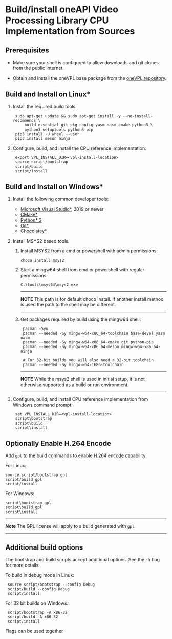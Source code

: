 # Build/install oneAPI Video Processing Library CPU Implementation from Sources

## Prerequisites

- Make sure your shell is configured to allow downloads and git clones from the
  public Internet.

- Obtain and install the oneVPL base package from the
[oneVPL repository](https://github.com/oneapi-src/oneVPL).

## Build and Install on Linux*

1. Install the required build tools:

        sudo apt-get update && sudo apt-get install -y --no-install-recommends \
            build-essential git pkg-config yasm nasm cmake python3 \
            python3-setuptools python3-pip
        pip3 install -U wheel --user
        pip3 install meson ninja

2. Configure, build, and install the CPU reference implementation:

        export VPL_INSTALL_DIR=<vpl-install-location>
        source script/bootstrap
        script/build
        script/install

## Build and Install on Windows*

1. Install the following common developer tools:

    - [Microsoft Visual Studio*](https://visualstudio.microsoft.com/), 2019 or newer
    - [CMake*](https://cmake.org/)
    - [Python* 3](https://www.python.org/)
    - [Git*](https://git-scm.com/)
    - [Chocolatey*](http://chocolatey.org)

2. Install MSYS2 based tools.

    1. Install MSYS2 from a cmd or powershell with admin permissions:

        ```
        choco install msys2
        ```

    2. Start a mingw64 shell from cmd or powershell with regular permissions:

        ```
        C:\tools\msys64\msys2.exe
        ```

        ---

        **NOTE** This path is for default choco install. If another install method is
        used the path to the shell may be different.

        ---

    3. Get packages required by build using the mingw64 shell:

            pacman -Syu
            pacman --needed -Sy mingw-w64-x86_64-toolchain base-devel yasm nasm
            pacman --needed -Sy mingw-w64-x86_64-cmake git python-pip
            pacman --needed -Sy mingw-w64-x86_64-meson mingw-w64-x86_64-ninja

            # For 32-bit builds you will also need a 32-bit toolchain
            pacman --needed -Sy mingw-w64-i686-toolchain
        ---

        **NOTE** While the msys2 shell is used in initial setup, it is not otherwise
        supported as a build or run environment.

        ---

3. Configure, build, and install CPU reference implementation from Windows command prompt:

        set VPL_INSTALL_DIR=<vpl-install-location>
        script\bootstrap
        script\build
        script\install


## Optionally Enable H.264 Encode

Add `gpl` to the build commands to enable H.264 encode capability.

For Linux:

```
source script/bootstrap gpl
script/build gpl
script/install
```

For Windows:

```
script\bootstrap gpl
script\build gpl
script\install
```

---

**Note** The GPL license will apply to a build generated with `gpl`.

---

## Additional build options

The bootstrap and build scripts accept additional options.  See the -h flag for more details.

To build in debug mode in Linux:
```
 source script/bootstrap --config Debug
 script/build --config Debug
 script/install
```

For 32 bit builds on Windows:
```
 script/bootstrap -A x86-32
 script/build -A x86-32
 script/install
```

Flags can be used together

